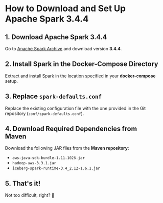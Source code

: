 # How to Download and Set Up Apache Spark 3.4.4

## 1. Download Apache Spark 3.4.4  
Go to [Apache Spark Archive](https://archive.apache.org/dist/spark/) and download version **3.4.4**.

## 2. Install Spark in the Docker-Compose Directory  
Extract and install Spark in the location specified in your **docker-compose** setup.

## 3. Replace `spark-defaults.conf`  
Replace the existing configuration file with the one provided in the Git repository (`conf/spark-defaults.conf`).

## 4. Download Required Dependencies from Maven  
Download the following JAR files from the **Maven repository**:  

- `aws-java-sdk-bundle-1.11.1026.jar`  
- `hadoop-aws-3.3.1.jar`  
- `iceberg-spark-runtime-3.4_2.12-1.6.1.jar`  

## 5. That's it!  
Not too difficult, right? 🚀